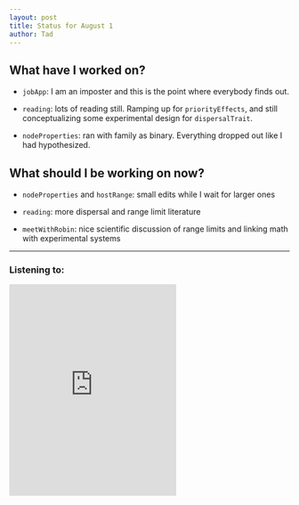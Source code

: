 ```yaml
---
layout: post
title: Status for August 1
author: Tad
---
```


## What have I worked on?

* `jobApp`: I am an imposter and this is the point where everybody finds out.

* `reading`: lots of reading still. Ramping up for `priorityEffects`, and still conceptualizing some experimental design for `dispersalTrait`.

* `nodeProperties`: ran with family as binary. Everything dropped out like I had hypothesized.


## What should I be working on now?

* `nodeProperties` and `hostRange`: small edits while I wait for larger ones

* `reading`: more dispersal and range limit literature

* `meetWithRobin`: nice scientific discussion of range limits and linking math with experimental systems


---

### Listening to:
<iframe src="https://embed.spotify.com/?uri=spotify%3Atrack%3A7DRBl6xBEeEusmmqNTMeXr" width="300" height="380" frameborder="0" allowtransparency="true"></iframe>
 <i class='fa fa-code' style='color:pink'></i>
